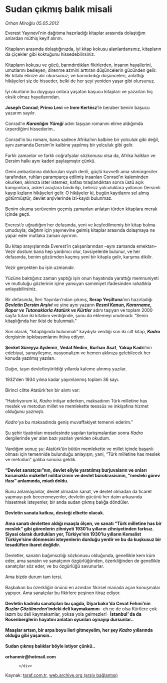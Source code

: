 # Sudan çıkmış balık misali

*Orhan Miroğlu 05.05.2012*

<div class="yazi">Everest Yayınevi’nin dağıtıma hazırladığı kitaplar arasında dolaştığım anlardan müthiş keyif alırım. <br/><br/>Kitapların arasında dolaştığınızda, iyi kitap kokusu alanlardansınız, kitapların da çiçekler gibi koktuğunu hissedebilirsiniz. <br/><br/>Kitapların kokusu ve gücü, barındırdıkları fikirlerden, insanın hayallerini, umutlarını besleyen, direnme azmini arttıran düşüncelerin gücünden gelir. Bir kitabı elinize alır okursunuz; ve barındırdığı düşünceleri, anlattığı hikâyeleri siz de hisseder, belki de her şeyi yeniden yaşar gibi olursunuz. <br/><br/>İyi okurların bu duyguyu onlara yaşatan başucu kitapları ve yazarları hiç eksik olmaz hayatlarından. <b><br/><br/>Joseph Conrad</b>; <b>Primo Levi</b> ve <b>Imre Kertész</b>’le beraber benim başucu yazarım sayılır. <br/><br/>Conrad’ın <b><i>Karanlığın Yüreği</i></b> adını taşıyan romanını elime aldığımda ürperdiğimi hissederim.. <br/><br/>Conrad’ın bu romanı, bana sadece Afrika’nın kalbine bir yolculuk gibi değil, aynı zamanda Dersim’in kalbine yapılmış bir yolculuk gibi gelir. <br/><br/>Farklı zamanlar ve farklı coğrafyalar sözkonusu olsa da, Afrika halkları ve Dersim halkı aynı kaderi paylaşmıştır çünkü. <br/><br/>Gemi ambarlarına doldurulan siyah derili, güçlü kuvvetli ama sömürgeciler tarafından, ruhları paramparça edilmiş insanları Conrad’ın kaleminden okurken, aklınıza ister istemez, kafası tıraşlandıktan sonra üstü açık kamyonlara, askerî araçlara bindirilip, belirsiz yolculuklara yollanan Dersimli kayıp kızların hikâyeleri gelir. O hikâyeler ki, bugün kayıtlarını sel almış götürmüştür, devlet arşivlerinde izi-kaydı bulunmaz. <br/><br/>Benim okuma serüvenim geçmiş zamanları anlatan türden kitaplara merak içinde geçti. <br/><br/>Everest’e uğradığım her defasında, yeni ve keşfedilmemiş bir kitap bulma umuduyla; dağıtım için yayınevine gelmiş kitaplar arasında dolaşmaya ne yapar eder mutlaka zaman ayırırım. <br/><br/>Bu kitap arayışlarında Everest’in çalışanlarından –aynı zamanda emektarı– Vezir dostum bana hep yardımcı olur, tavsiyelerde bulunur, ve her defasında, benim gözümden kaçmış yeni bir kitapla gelir, karşıma dikilir. <br/><br/>Vezir gerçekten bu işin uzmanıdır. <br/><br/>Yüzüne baktığınız zaman yaptığı işin onun hayatında yarattığı memnuniyeti ve mutluluğu gözlerinin içine yansıyan samimiyet ifadesinden rahatlıkla anlayabilirsiniz. <br/><br/>Bir defasında, İleri Yayınları’ndan çıkmış, <b>Serap Yeşiltuna</b>’nın hazırladığı <b><i>Devletin Dersim Arşivi</i></b> ve yine aynı yazarın <b><i>Resmî Kanun, Kararname, Rapor ve Tutanaklarla Atatürk ve Kürtler</i></b> adını taşıyan ve toplam 2000 sayfa tutan iki kitabını verdiğinde, şunu da eklemeyi unutmadı: “Senin kitaplığında her ikisi de bulunmalı.” <br/><br/>Son olarak, “kitaplığında bulunmalı” kaydıyla verdiği son iki cilt kitap, <b><i>Kadro</i></b> dergisinin tıpkıbasımlarını ihtiva ediyor. <b><br/><br/>Şevket Süreyya Aydemir</b>, <b>Vedat Nedim</b>, <b>Burhan Asaf</b>, <b>Yakup Kadri</b>’nin edebiyat, sanayileşme, nasyonalizm ve hemen aklınıza gelebilecek her konuda yazılmış yazıları. <br/><br/>Dağın, taşın devletleştirildiği yıllarda kaleme alınmış yazılar. <br/><br/>1932’den 1934 yılına kadar yayımlanmış toplam 36 sayı. <br/><br/>Birinci ciltte Atatürk’ten bir alıntı var: <br/><br/>“Hatırlıyorum ki, <i>Kadro</i> intişar ederken, maksadının Türk milletine has meslek ve metodun millet ve memlekette teessüs ve inkişafına hizmet olduğunu yazmıştı. <i><br/><br/>Kadro</i>’ya bu maksadında geniş muvaffakiyet temenni ederim.” <br/><br/>Şu şehir tiyatroları meselesinde yapılan tartışmalardan sonra <i>Kadro</i> dergilerinde yer alan bazı yazıları yeniden okudum. <br/><br/>Vardığım sonuç şu: Atatürk’ün bütün memlekette ve millet içinde başarılı olması için temennide bulunduğu anlayışın, yani, “Türk milletine has meslek ve metodun” galiba sonuna geldik. <b><br/><br/>“Devlet sanatçısı”nın, devlet eliyle yaratılmış burjuvaların ve onları korumakla mükellef militarizmin ve devlet bürokrasisinin, “mesleki görev ifası” anlamında, miadı doldu.</b> <br/><br/>Bunu anlamayanlar, devlet olmadan sanat, ve devlet olmadan da ticaret yapmayı pek beceremeyenler, devletin gücünü her daim arkasında hissetmek isteyenler, bir anda sudan çıkmış balığa döndüler. <b><br/><br/>Devletin sanata katkısı, desteği elbette olacak.</b> <b><br/><br/>Ama sanatı devletten aldığı maaşla ölçen, ve sanatı “Türk milletine has bir meslek” gibi görenlerin zihniyeti 1930’lu yılların zihniyetinden farksız. Siyasi olarak durdukları yer, Türkiye’nin 1930’lu yılların Kemalist Türkiye’sine dönmesini isteyenlerin durduğu yerdir ve bu da kuşkusuz bir tesadüften ibaret değildir.</b> <br/><br/>Devletler, sanatın bağımsızlığı sözkonusu olduğunda, genellikle kem küm eder, ama sanatın ve sanatçının özgürlüğünden, özerkliğinden de genellikle sanatçılar söz eder, ve bu özgürlüğü savunurlar. <br/><br/>Ama bizde durum tam tersi. <br/><br/>Başbakan bu özerkliğin önünü en azından fikirsel manada açan konuşmalar yapıyor. Ama sanatçılar bu fikirlere peşinen itiraz ediyor. <b><br/><br/>Devletin kadrolu sanatçıları bu çağda, Diyarbakır’da Cevat Fehmi’nin <i>Buzlar Çözülmeden</i>’indeki deli kaymakamını</b> –eh ne de olsa Kürtlere çok lazım bu deli kaymakamlar, yoksa yola gelmezler!– <b>İstanbul’ da da Rosenberglerin hayatını anlatan oyunları oynayıp dursunlar.. </b><b><br/><br/>Maaşlar artsın, bir arpa boyu ileri gitmeyelim, her şey <i>Kadro</i> yıllarında olduğu gibi yaşansın..</b> <b><br/><br/>Sudan çıkmış balıklar böyle istiyor çünkü..</b> <b><br/><br/>orhanmir@hotmail.com</b>  
                                    
          
          
          
          </div>

Kaynak: [taraf.com.tr](http://www.taraf.com.tr/orhan-miroglu/makale-sudan-cikmis-balik-misali.htm), [web.archive.org (arşiv bağlantısı)](http://web.archive.org/web/20130721224102/http://www.taraf.com.tr/orhan-miroglu/makale-sudan-cikmis-balik-misali.htm)
